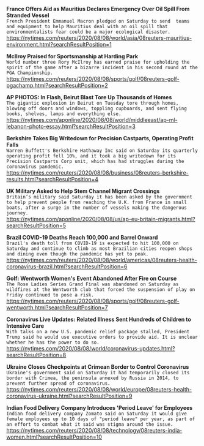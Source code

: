 **France Offers Aid as Mauritius Declares Emergency Over Oil Spill From Stranded Vessel**\
`French President Emmanuel Macron pledged on Saturday to send  teams and equipment to help Mauritius deal with an oil spill that environmentalists fear could be a major ecological disaster.`\
https://nytimes.com/reuters/2020/08/08/world/asia/08reuters-mauritius-environment.html?searchResultPosition=1

**McIlroy Praised for Sportsmanship at Harding Park**\
`World number three Rory McIlroy has earned praise for upholding the spirit of the game after a bizarre incident in his second round at the PGA Championship.`\
https://nytimes.com/reuters/2020/08/08/sports/golf/08reuters-golf-pgachamp.html?searchResultPosition=2

**AP PHOTOS: In Flash, Beirut Blast Tore Up Thousands of Homes**\
`The gigantic explosion in Beirut on Tuesday tore through homes, blowing off doors and windows, toppling cupboards, and sent flying books, shelves, lamps and everything else. `\
https://nytimes.com/aponline/2020/08/08/world/middleeast/ap-ml-lebanon-photo-essay.html?searchResultPosition=3

**Berkshire Takes Big Writedown for Precision Castparts, Operating Profit Falls**\
`Warren Buffett's Berkshire Hathaway Inc said on Saturday its quarterly operating profit fell 10%, and it took a big writedown for its Precision Castparts Corp unit, which has had struggles during the coronavirus pandemic.`\
https://nytimes.com/reuters/2020/08/08/business/08reuters-berkshire-results.html?searchResultPosition=4

**UK Military Asked to Help Stem Channel Migrant Crossings**\
`Britain’s military said Saturday it has been asked by the government to help prevent people from reaching the U.K. from France in small boats, after a surge in the number of vessels making the dangerous journey.`\
https://nytimes.com/aponline/2020/08/08/us/ap-eu-britain-migrants.html?searchResultPosition=5

**Brazil COVID-19 Deaths Reach 100,000 and Barrel Onward**\
`Brazil's death toll from COVID-19 is expected to hit 100,000 on Saturday and continue to climb as most Brazilian cities reopen shops and dining even though the pandemic has yet to peak.`\
https://nytimes.com/reuters/2020/08/08/world/americas/08reuters-health-coronavirus-brazil.html?searchResultPosition=6

**Golf: Wentworth Women's Event Abandoned After Fire on Course**\
`The Rose Ladies Series Grand Final was abandoned on Saturday as wildfires at the Wentworth club that forced the suspension of play on Friday continued to pose a risk.`\
https://nytimes.com/reuters/2020/08/08/sports/golf/08reuters-golf-wentworth.html?searchResultPosition=7

**Coronavirus Live Updates: Related Illness Sent Hundreds of Children to Intensive Care**\
`With talks on a new U.S. pandemic relief package stalled, President Trump said he would use executive orders to provide aid. It is unclear whether he has the power to do so.`\
https://nytimes.com/2020/08/08/world/coronavirus-updates.html?searchResultPosition=8

**Ukraine Closes Checkpoints at Crimean Border to Control Coronavirus**\
`Ukraine's government said on Saturday it had temporarily closed its border with Crimea, the peninsula annexed by Russia in 2014, to prevent further spread of coronavirus.`\
https://nytimes.com/reuters/2020/08/08/world/europe/08reuters-health-coronavirus-ukraine.html?searchResultPosition=9

**Indian Food Delivery Company Introduces 'Period Leave' for Employees**\
`Indian food delivery company Zomato said on Saturday it would give female employees up to 10 days of "period leave" per year, as part of an effort to combat what it said was stigma around the issue.`\
https://nytimes.com/reuters/2020/08/08/technology/08reuters-india-women.html?searchResultPosition=10

